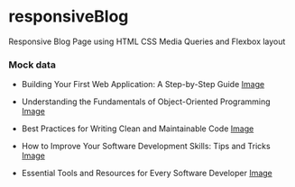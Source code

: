 # responsiveBlog
Responsive Blog Page using
HTML CSS Media Queries and
Flexbox layout

### Mock data
- Building Your First Web Application: A Step-by-Step Guide [Image](https://i.imgur.com/8SM00JQ.jpg)

- Understanding the Fundamentals of Object-Oriented Programming [Image](https://i.imgur.com/0dqdq3m.jpeg)

- Best Practices for Writing Clean and Maintainable Code [Image](https://i.imgur.com/cIR3sbU.jpg)

- How to Improve Your Software Development Skills: Tips and Tricks [Image](https://i.imgur.com/Nqa9Ei1.jpg)

- Essential Tools and Resources for Every Software Developer [Image](https://i.imgur.com/Wimq3M0.jpg)